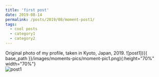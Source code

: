 ```yaml
---
title: 'first post'
date: 2019-08-14
permalink: /posts/2019/08/moment-post1/
tags:
  - cool posts
  - category1
  - category2
---
```


Original photo of my profile, taken in Kyoto, Japan, 2019.
![post1]({{ base_path }}/images/moments-pics/moment-pic1.png){:height="70%" width="70%"}  
<img alt="post1" src="{{ base_path }}/images/moments-pics/moment-pic1.png"/>

